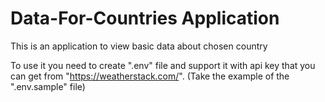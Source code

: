 # Data-For-Countries Application

This is an application to view basic data about chosen country

To use it you need to create ".env" file and support it with api key that you can get from "https://weatherstack.com/".
(Take the example of the ".env.sample" file)
